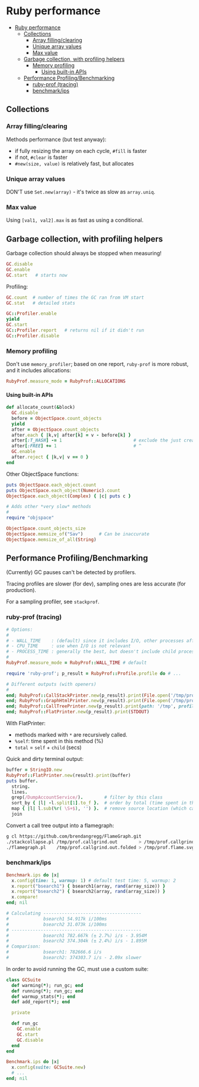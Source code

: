 # Ruby performance

- [Ruby performance](#ruby-performance)
  - [Collections](#collections)
    - [Array filling/clearing](#array-fillingclearing)
    - [Unique array values](#unique-array-values)
    - [Max value](#max-value)
  - [Garbage collection, with profiling helpers](#garbage-collection-with-profiling-helpers)
    - [Memory profiling](#memory-profiling)
      - [Using built-in APIs](#using-built-in-apis)
  - [Performance Profiling/Benchmarking](#performance-profilingbenchmarking)
    - [ruby-prof (tracing)](#ruby-prof-tracing)
    - [benchmark/ips](#benchmarkips)

## Collections

### Array filling/clearing

Methods performance (but test anyway):

- if fully resizing the array on each cycle, `#fill` is faster
- if not, `#clear` is faster
- `#new(size, value)` is relatively fast, but allocates

### Unique array values

DON'T use `Set.new(array)` - it's twice as slow as `array.uniq`.

### Max value

Using `[val1, val2].max` is as fast as using a conditional.

## Garbage collection, with profiling helpers

Garbage collection should always be stopped when measuring!

```rb
GC.disable
GC.enable
GC.start   # starts now
```

Profiling:

```rb
GC.count  # number of times the GC ran from VM start
GC.stat   # detailed stats

GC::Profiler.enable
yield
GC.start
GC::Profiler.report   # returns nil if it didn't run
GC::Profiler.disable
```

### Memory profiling

Don't use `memory_profiler`; based on one report, `ruby-prof` is more robust, and it includes allocations:

```rb
RubyProf.measure_mode = RubyProf::ALLOCATIONS
```

#### Using built-in APIs

```rb
def allocate_count(&block)
  GC.disable
  before = ObjectSpace.count_objects
  yield
  after = ObjectSpace.count_objects
  after.each { |k,v| after[k] = v - before[k] }
  after[:T_HASH] -= 1                           # exclude the just created hash
  after[:FREE] += 1                             # ^
  GC.enable
  after.reject { |k,v| v == 0 }
end
```

Other ObjectSpace functions:

```rb
puts ObjectSpace.each_object.count
puts ObjectSpace.each_object(Numeric).count
ObjectSpace.each_object(Complex) { |c| puts c }

# Adds other *very slow* methods
#
require "objspace"

ObjectSpace.count_objects_size
ObjectSpace.memsize_of("Sav")      # Can be inaccurate
ObjectSpace.memsize_of_all(String)
```

## Performance Profiling/Benchmarking

(Currently) GC pauses can't be detected by profilers.

Tracing profiles are slower (for dev), sampling ones are less accurate (for production).

For a sampling profiler, see `stackprof`.

### ruby-prof (tracing)

```rb
# Options:
#
# - WALL_TIME    : (default) since it includes I/O, other processes affecting I/O will increase this measure
# - CPU_TIME     : use when I/O is not relevant
# - PROCESS_TIME : generally the best, but doesn't include child processes
#
RubyProf.measure_mode = RubyProf::WALL_TIME # default

require 'ruby-prof'; p_result = RubyProf::Profile.profile do # ...

# Different outputs (with openers)
#
end; RubyProf::CallStackPrinter.new(p_result).print(File.open('/tmp/prof.htm', 'w'));                 `xdg-open /tmp/prof.htm`
end; RubyProf::GraphHtmlPrinter.new(p_result).print(File.open('/tmp/prof.htm', 'w'), min_percent: 5); `xdg-open /tmp/prof.htm`
end; RubyProf::CallTreePrinter.new(p_result).print(path: '/tmp', profile: 'prof');                    `qcachegrind /tmp/prof.callgrind*`
end; RubyProf::FlatPrinter.new(p_result).print(STDOUT)
```

With FlatPrinter:

- methods marked with `*` are recursively called.
- `%self`: time spent in this method (%)
- `total` = `self` + `child` (secs)

Quick and dirty terminal output:

```rb
buffer = StringIO.new
RubyProf::FlatPrinter.new(result).print(buffer)
puts buffer.
  string.
  lines.
  grep(/DumpAccountService/).        # filter by this class
  sort_by { |l| -l.split[1].to_f }.  # order by total (time spent in this method and its children)
  map { |l| l.sub(%r( \S+$), '') }.  # remove source location (which can be "(irb)"
  join
```

Convert a call tree output into a flamegraph:

```sh
g cl https://github.com/brendangregg/FlameGraph.git
./stackcollapse.pl /tmp/prof.callgrind.out        > /tmp/prof.callgrind.out.folded
./flamegraph.pl    /tmp/prof.callgrind.out.folded > /tmp/prof.flame.svg
```

### benchmark/ips

```rb
Benchmark.ips do |x|
  x.config(time: 1, warmup: 1) # default test time: 5, warmup: 2
  x.report("bsearch1") { bsearch1(array, rand(array_size)) }
  x.report("bsearch2") { bsearch2(array, rand(array_size)) }
  x.compare!
end; nil

# Calculating -------------------------------------
#             bsearch1 54.917k i/100ms
#             bsearch2 31.073k i/100ms
# -------------------------------------------------
#             bsearch1 782.667k (± 2.7%) i/s - 3.954M
#             bsearch2 374.304k (± 2.4%) i/s - 1.895M
# Comparison:
#             bsearch1: 782666.6 i/s
#             bsearch2: 374303.7 i/s - 2.09x slower
```

In order to avoid running the GC, must use a custom suite:

```rb
class GCSuite
  def warming(*); run_gc; end
  def running(*); run_gc; end
  def warmup_stats(*); end
  def add_report(*); end

  private

  def run_gc
    GC.enable
    GC.start
    GC.disable
  end
end

Benchmark.ips do |x|
  x.config(suite: GCSuite.new)
  # ...
end; nil
```
